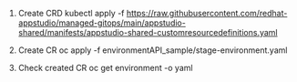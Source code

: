 1. Create CRD
kubectl apply -f https://raw.githubusercontent.com/redhat-appstudio/managed-gitops/main/appstudio-shared/manifests/appstudio-shared-customresourcedefinitions.yaml

2. Create CR
oc apply -f environmentAPI_sample/stage-environment.yaml

3. Check created CR
oc get environment -o yaml